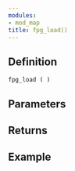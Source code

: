 ```yaml
---
modules:
- mod_map
title: fpg_load()
---
```


## Definition

    fpg_load ( )

## Parameters

## Returns

## Example

```
```
